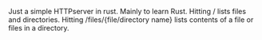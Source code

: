 Just a simple HTTPserver in rust. Mainly to learn Rust.
Hitting / lists files and directories.
Hitting /files/{file/directory name} lists contents of a file or files in a directory.
